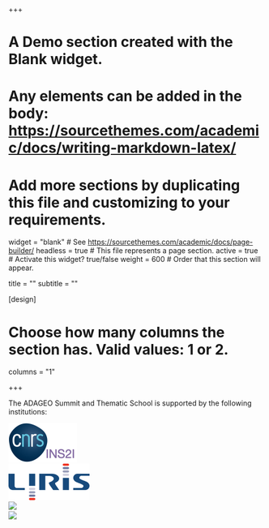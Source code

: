 +++
# A Demo section created with the Blank widget.
# Any elements can be added in the body: https://sourcethemes.com/academic/docs/writing-markdown-latex/
# Add more sections by duplicating this file and customizing to your requirements.

widget = "blank"  # See https://sourcethemes.com/academic/docs/page-builder/
headless = true  # This file represents a page section.
active = true  # Activate this widget? true/false
weight = 600  # Order that this section will appear.

title = ""
subtitle = ""

[design]
  # Choose how many columns the section has. Valid values: 1 or 2.
  columns = "1"

+++

The ADAGEO Summit and Thematic School is supported by the following institutions:

<div class="container">    
  <div class="row">
    <div class="col-12 col-sm-auto"><a href="http://cnrs.fr/en/" target="_blank"><img src="/img/logos/logo_cnrs.png"></a></div>    
    <div class="col-12 col-sm-auto"><a href="http://liris.cnrs.fr/" target="_blank"><img src="/img/logos/logo_liris.png"></a></div> 
      <div class="col-12 col-sm-auto"><a href="http://liris.cnrs.fr/" target="_blank"><img src="/img/logos/logo_ufrn.png"></a></div> 
     <div class="col-12 col-sm-auto"><a href="http://liris.cnrs.fr/" target="_blank"><img src="/img/logos/logo_capes.png"></a></div> 
  </div>
</div>
